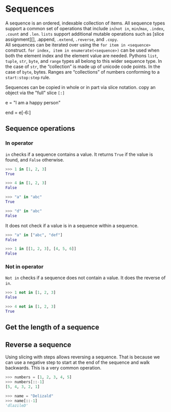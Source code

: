 # Sequences

A sequence is an ordered, indexable collection of items.
All sequence types support a common set of operations that include `in`/`not in`, `min`/`max`, `.index`, `.count` and `.len`. `lists` support additional mutable operations such as [slice assignment][<url ref here>], .append, `.extend`, `.reverse`, and `.copy`.  
All sequences can be iterated over using the `for item in <sequence>` construct.
`for index, item in enumerate(<sequence>)` can be used when both the element index and the element value are needed.
Pythons `list`, `tuple`, `str`, `byte`, and `range` types all belong to this wider sequence type.
In the case of `str`, the “collection” is made up of unicode code points.
In the case of `byte`, bytes.
Ranges are “collections” of numbers conforming to a `start:stop:step` rule.

Sequences can be copied in whole or in part via slice notation.
copy an object via the "full" slice `[:]`

e = "I am a happy person"

end = e[-6:]

## Sequence operations

### In operator

`in` checks if a sequence contains a value.
It returns `True` if the value is found, and `False` otherwise.

```python
>>> 1 in [1, 2, 3]
True

>>> 4 in [1, 2, 3]
False

>>> "a" in "abc"
True

>>> "d" in "abc"
False
```

It does not check if a value is in a sequence within a sequence.

```python
>>> "a" in ["abc", "def"]
False

>>> 1 in [[1, 2, 3], [4, 5, 6]]
False
```

### Not in operator

`Not in` checks if a sequence does not contain a value.
It does the reverse of `in`.

```python
>>> 1 not in [1, 2, 3]
False

>>> 4 not in [1, 2, 3]
True
```

## Get the length of a sequence

## Reverse a sequence

Using slicing with steps allows reversing a sequence.
That is because we can use a negative step to start at the end of the sequence and walk backwards.
This is a very common operation.

```python
>>> numbers = [1, 2, 3, 4, 5]
>>> numbers[::-1]
[5, 4, 3, 2, 1]

>>> name = "Delizald"
>>> name[::-1]
'dlazileD'
```
